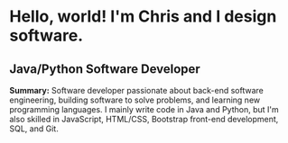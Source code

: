 Hello, world! I'm Chris and I design software.
===============================

Java/Python Software Developer
------------------------------

**Summary:** Software developer passionate about back-end software engineering, building software to solve problems, and learning new programming languages. I mainly write code in Java and Python, but I'm also skilled in JavaScript, HTML/CSS, Bootstrap front-end development, SQL, and Git.
